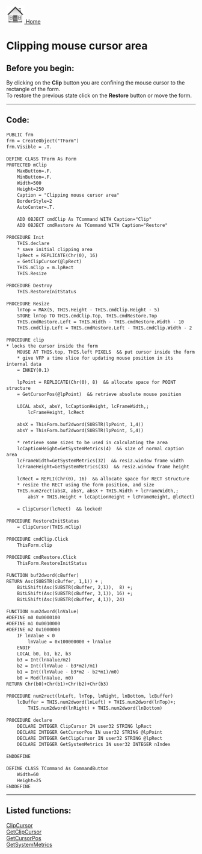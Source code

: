 [<img src="../images/home.png"> Home ](https://github.com/VFPX/Win32API)  

# Clipping mouse cursor area



## Before you begin:
By clicking on the **Clip** button you are confining the mouse cursor to the rectangle of the form.  
To restore the previous state click on the **Restore** button or move the form.  

***  


## Code:
```foxpro  
PUBLIC frm
frm = CreateObject("TForm")
frm.Visible = .T.

DEFINE CLASS TForm As Form
PROTECTED mClip
	MaxButton=.F.
	MinButton=.F.
	Width=500
	Height=250
	Caption = "Clipping mouse cursor area"
	BorderStyle=2
	AutoCenter=.T.

	ADD OBJECT cmdClip As TCommand WITH Caption="Clip"
	ADD OBJECT cmdRestore As TCommand WITH Caption="Restore"

PROCEDURE Init
 	THIS.declare
	* save initial clipping area
	lpRect = REPLICATE(Chr(0), 16)
	= GetClipCursor(@lpRect)
	THIS.mClip = m.lpRect
	THIS.Resize

PROCEDURE Destroy
	THIS.RestoreInitStatus

PROCEDURE Resize
	lnTop = MAX(5, THIS.Height - THIS.cmdClip.Height - 5)
	STORE lnTop TO THIS.cmdClip.Top, THIS.cmdRestore.Top
	THIS.cmdRestore.Left = THIS.Width - THIS.cmdRestore.Width - 10
	THIS.cmdClip.Left = THIS.cmdRestore.Left - THIS.cmdClip.Width - 2

PROCEDURE clip
* locks the cursor inside the form
	MOUSE AT THIS.top, THIS.left PIXELS  && put cursor inside the form
	* give VFP a time slice for updating mouse position in its internal data
	= INKEY(0.1)

	lpPoint = REPLICATE(Chr(0), 8)	&& allocate space for POINT structure
	= GetCursorPos(@lpPoint)  && retrieve absolute mouse position

	LOCAL absX, absY, lcCaptionHeight, lcFrameWidth,;
		lcFrameHeight, lcRect

	absX = ThisForm.buf2dword(SUBSTR(lpPoint, 1,4))
	absY = ThisForm.buf2dword(SUBSTR(lpPoint, 5,4))

	* retrieve some sizes to be used in calculating the area
	lcCaptionHeight=GetSystemMetrics(4)  && size of normal caption area
	lcFrameWidth=GetSystemMetrics(32)  && resiz.window frame width
	lcFrameHeight=GetSystemMetrics(33)  && resiz.window frame height

	lcRect = REPLI(Chr(0), 16)	&& allocate space for RECT structure
	* resize the RECT using the form position, and size
	THIS.num2rect(absX, absY, absX + THIS.Width + lcFrameWidth,;
		absY + THIS.Height + lcCaptionHeight + lcFrameHeight, @lcRect)

	= ClipCursor(lcRect)  && locked!

PROCEDURE RestoreInitStatus
	= ClipCursor(THIS.mClip)

PROCEDURE cmdClip.Click
	ThisForm.clip

PROCEDURE cmdRestore.Click
	ThisForm.RestoreInitStatus

FUNCTION buf2dword(cBuffer)
RETURN Asc(SUBSTR(cBuffer, 1,1)) + ;
	BitLShift(Asc(SUBSTR(cBuffer, 2,1)),  8) +;
	BitLShift(Asc(SUBSTR(cBuffer, 3,1)), 16) +;
	BitLShift(Asc(SUBSTR(cBuffer, 4,1)), 24)

FUNCTION num2dword(lnValue)
#DEFINE m0 0x0000100
#DEFINE m1 0x0010000
#DEFINE m2 0x1000000
	IF lnValue < 0
		lnValue = 0x100000000 + lnValue
	ENDIF
	LOCAL b0, b1, b2, b3
	b3 = Int(lnValue/m2)
	b2 = Int((lnValue - b3*m2)/m1)
	b1 = Int((lnValue - b3*m2 - b2*m1)/m0)
	b0 = Mod(lnValue, m0)
RETURN Chr(b0)+Chr(b1)+Chr(b2)+Chr(b3)

PROCEDURE num2rect(lnLeft, lnTop, lnRight, lnBottom, lcBuffer)
	lcBuffer = THIS.num2dword(lnLeft) + THIS.num2dword(lnTop)+;
		THIS.num2dword(lnRight) + THIS.num2dword(lnBottom)

PROCEDURE declare
	DECLARE INTEGER ClipCursor IN user32 STRING lpRect
	DECLARE INTEGER GetCursorPos IN user32 STRING @lpPoint
	DECLARE INTEGER GetClipCursor IN user32 STRING @lpRect
	DECLARE INTEGER GetSystemMetrics IN user32 INTEGER nIndex

ENDDEFINE

DEFINE CLASS TCommand As CommandButton
	Width=60
	Height=25
ENDDEFINE  
```  
***  


## Listed functions:
[ClipCursor](../libraries/user32/ClipCursor.md)  
[GetClipCursor](../libraries/user32/GetClipCursor.md)  
[GetCursorPos](../libraries/user32/GetCursorPos.md)  
[GetSystemMetrics](../libraries/user32/GetSystemMetrics.md)  
